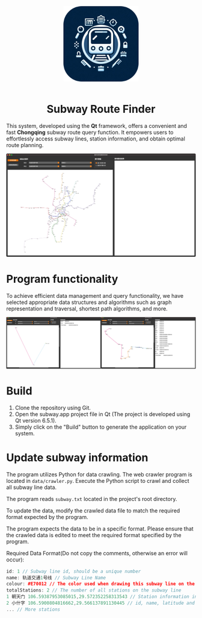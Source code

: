 <div style="display: flex; justify-content: center;">
  <img src="assets/icon-readme.png" style="max-width: 200px; height: auto;">
</div>
<br>
<h1 style="text-align: center;">Subway Route Finder</h1>

This system, developed using the **Qt** framework, offers a convenient and fast **Chongqing** subway route query function. It empowers users to effortlessly access subway lines, station information, and obtain optimal route planning.

![Preview](assets/preview.jpg)

# Program functionality

To achieve efficient data management and query functionality, we have selected appropriate data structures and algorithms such as graph representation and traversal, shortest path algorithms, and more.

![Features](assets/features.jpeg)

# Build

1. Clone the repository using Git.
2. Open the subway.app project file in Qt (The project is developed using Qt version 6.5.1).
3. Simply click on the "Build" button to generate the application on your system.

# Update subway information

The program utilizes Python for data crawling. The web crawler program is located in `data/crawler.py`. Execute the Python script to crawl and collect all subway line data.

The program reads `subway.txt` located in the project's root directory.

To update the data, modify the crawled data file to match the required format expected by the program.

The program expects the data to be in a specific format. Please ensure that the crawled data is edited to meet the required format specified by the program.

Required Data Format(Do not copy the comments, otherwise an error will occur):
```cpp
id: 1 // Subway line id, should be a unique number
name: 轨道交通1号线 // Subway Line Name
colour: #E70012 // The color used when drawing this subway line on the app
totalStations: 2 // The number of all stations on the subway line
1 朝天门 106.59387953085015,29.572352258313543 // Station information in this format
2 小什字 106.5900804816662,29.566137891130445 // id, name, latitude and longitude
... // More stations
```